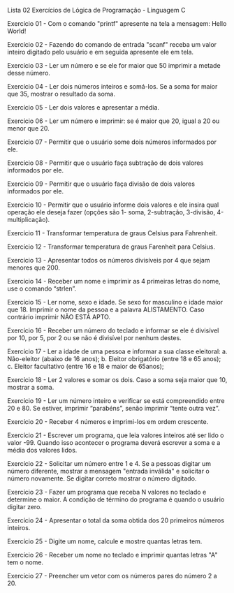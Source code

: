 
Lista 02 Exercícios de Lógica de Programação - Linguagem C


Exercício 01 - Com o comando "printf" apresente na tela a mensagem: Hello World!

Exercício 02 - Fazendo do comando de entrada "scanf" receba um valor inteiro digitado pelo usuário e em seguida apresente ele em tela.

Exercício 03 - Ler um número e se ele for maior que 50 imprimir a metade desse número.

Exercício 04 - Ler dois números inteiros e somá-los. Se a soma for maior que 35, mostrar o resultado da soma.

Exercício 05 - Ler dois valores e apresentar a média.

Exercício 06 - Ler um número e imprimir: se é maior que 20, igual a 20 ou menor que 20.

Exercício 07 - Permitir que o usuário some dois números informados por ele.

Exercício 08 - Permitir que o usuário faça subtração de dois valores informados por ele.

Exercício 09 - Permitir que o usuário faça divisão de dois valores informados por ele.

Exercício 10 - Permitir que o usuário informe dois valores e ele insira qual operação ele deseja fazer (opções são 1- soma, 2-subtração, 3-divisão, 4-multiplicação).

Exercício 11 - Transformar temperatura de graus Celsius para Fahrenheit.

Exercício 12 - Transformar temperatura de graus Farenheit para Celsius.

Exercício 13 - Apresentar todos os números divisíveis por 4 que sejam menores que 200.

Exercício 14 - Receber um nome e imprimir as 4 primeiras letras do nome, use o comando “strlen”. 

Exercício 15 - Ler nome, sexo e idade. Se sexo for masculino e idade maior que 18. Imprimir o nome da pessoa e a palavra ALISTAMENTO. Caso contrário imprimir NÃO ESTÁ APTO. 

Exercício 16 - Receber um número do teclado e informar se ele é divisível por 10, por 5, por 2 ou se não é divisível por nenhum destes. 

Exercício 17 - Ler a idade de uma pessoa e informar a sua classe eleitoral:
				a. Não-eleitor (abaixo de 16 anos); 
				b. Eleitor obrigatório (entre 18 e 65 anos);
				c. Eleitor facultativo (entre 16 e 18 e maior de 65anos);

Exercício 18 - Ler 2 valores e somar os dois. Caso a soma seja maior que 10, mostrar a soma.

Exercício 19 - Ler um número inteiro e verificar se está compreendido entre 20 e 80. Se estiver, imprimir “parabéns”, senão imprimir “tente outra vez”.

Exercício 20 - Receber 4 números e imprimi-los em ordem crescente.

Exercício 21 - Escrever um programa, que leia valores inteiros até ser lido o valor -99. Quando isso acontecer o programa deverá escrever a soma e a média dos valores lidos. 

Exercício 22 - Solicitar um número entre 1 e 4. Se a pessoas digitar um número diferente, mostrar a mensagem "entrada inválida" e solicitar o número novamente. Se digitar correto mostrar o número digitado.

Exercício 23 - Fazer um programa que receba N valores no teclado e determine o maior. A condição de término do programa é quando o usuário digitar zero.

Exercício 24 - Apresentar o total da soma obtida dos 20 primeiros números inteiros.

Exercício 25 - Digite um nome, calcule e mostre quantas letras tem. 

Exercício 26 - Receber um nome no teclado e imprimir quantas letras "A" tem o nome. 

Exercício 27 - Preencher um vetor com os números pares do número 2 a 20. 
